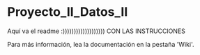 # Proyecto_II_Datos_II
Aquí va el readme :))))))))))))))))))) CON LAS INSTRUCCIONES

Para más información, lea la documentación en la pestaña 'Wiki'.
